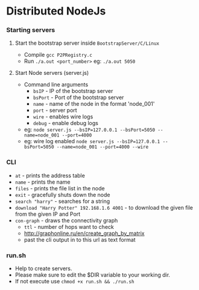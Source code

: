 # Distributed NodeJs
### Starting servers
1. Start the bootstrap server inside ``BootstrapServer/C/Linux``
    * Compile ``gcc P2PRegistry.c``
    * Run ``./a.out <port_number>`` eg: ``./a.out 5050``
    
2. Start Node servers (server.js)
    * Command line arguments
        * ``bsIP`` - IP of the bootstrap server
        * ``bsPort`` - Port of the bootstrap server
        * ``name`` - name of the node in the format 'node_001'
        * ``port`` - server port
        * ``wire`` - enables wire logs
        * ``debug`` - enable debug logs
    * eg: ``node server.js --bsIP=127.0.0.1 --bsPort=5050 --name=node_001 --port=4000``
    * eg: wire log enabled ``node server.js --bsIP=127.0.0.1 --bsPort=5050 --name=node_001 --port=4000 --wire``
    
### CLI
* ``at`` - prints the address table
* ``name`` - prints the name
* ``files`` - prints the file list in the node
* ``exit`` - gracefully shuts down the node
* ``search "harry"`` - searches for a string
* ``download "Harry Potter" 192.168.1.6 4001`` - to download the given file from the given IP and Port
 * ``con-graph`` - draws the connectivity graph
    * ``ttl`` - number of hops want to check
    * http://graphonline.ru/en/create_graph_by_matrix
    * past the cli output in to this url as text format

### run.sh
* Help to create servers.
* Please make sure to edit the $DIR variable to your working dir.
* If not execute use ``chmod +x run.sh && ./run.sh``


